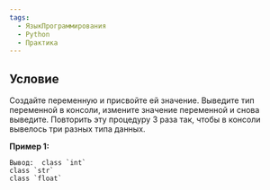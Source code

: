 ```yaml
---
tags:
  - ЯзыкПрограммирования
  - Python
  - Практика
---
```

## Условие

Создайте переменную и присвойте ей значение. Выведите тип переменной в консоли, измените значение переменной и снова выведите. Повторить эту процедуру 3 раза так, чтобы в консоли вывелось три разных типа данных.

**Пример 1:**

	Вывод:	class `int`
	class `str`
	class `float`